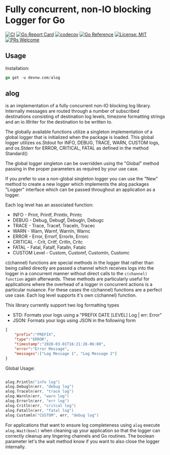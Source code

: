 # Fully concurrent, non-IO blocking Logger for Go

[![CI](https://github.com/devnw/alog/workflows/CI/badge.svg)](https://github.com/devnw/alog/actions)
[![Go Report Card](https://goreportcard.com/badge/devnw.com/alog)](https://goreportcard.com/report/devnw.com/alog)
[![codecov](https://codecov.io/gh/devnw/alog/branch/main/graph/badge.svg)](https://codecov.io/gh/devnw/alog)
[![Go Reference](https://pkg.go.dev/badge/devnw.com/alog.svg)](https://pkg.go.dev/devnw.com/alog)
[![License: MIT](https://img.shields.io/badge/License-MIT-yellow.svg)](https://opensource.org/licenses/MIT)
[![PRs Welcome](https://img.shields.io/badge/PRs-welcome-brightgreen.svg)](http://makeapullrequest.com)

## Usage

Installation:

```go
go get -u devnw.com/alog
```

## alog

is an implementation of a fully concurrent non-IO blocking
log library. Internally messages are routed through a number of subscribed
destinations consisting of destination log levels, timezone formatting
strings and an io.Writer for the destination to be written to.

The globally available functions utilize a singleton implementation of a
global logger that is initialized when the package is loaded. This global
logger utilizes os.Stdout for INFO, DEBUG, TRACE, WARN, CUSTOM logs, and
os.Stderr for ERROR, CRITICAL, FATAL as defined in the method Standard()

The global logger singleton can be overridden using the "Global" method
passing in the proper parameters as required by your use case.

If you prefer to use a non-global singleton logger you can use the "New"
method to create a new logger which implements the alog packages "Logger"
interface which can be passed throughout an application as a logger.

Each log level has an associated function:

* INFO - Print, Printf, Println, Printc
* DEBUG - Debug, Debugf, Debugln, Debugc
* TRACE - Trace, Tracef, Traceln, Tracec
* WARN - Warn, Warnf, Warnln, Warnc
* ERROR - Error, Errorf, Errorln, Errorc
* CRITICAL - Crit, Critf, Critln, Critc
* FATAL - Fatal, Fatalf, Fatalln, Fatalc
* CUSTOM Level - Custom, Customf, Customln, Customc

c(channel) functions are special methods in the logger that rather than being called
directly are passed a channel which receives logs into the logger in a
concurrent manner without direct calls to the `c(channel) function` again afterwards.
These methods are particularly useful for applications where the overhead of
a logger in concurrent actions is a particular nuisance. For these cases the
c(channel) functions are a perfect use case. Each log level supports it's own
c(channel) function.

This library currently support two log formatting types

* STD: Formats your logs using a "PREFIX DATE [LEVEL] Log | err: Error"
* JSON: Formats your logs using JSON in the following form

```json
{
    "prefix":"PREFIX",
    "type":"ERROR",
    "timestamp":"2020-03-01T16:21:28-06:00",
    "error":"Error Message",
    "messages":["Log Message 1", "Log Message 2"]
}
```

Global Usage:

```go

alog.Println("info log")
alog.Debugln(err, "debug log")
alog.Traceln(err, "trace log")
alog.Warnln(err, "warn log")
alog.Errorln(err, "err log")
alog.Critln(err, "critcal log")
alog.Fatalln(err, "fatal log")
alog.Customln("CUSTOM", err, "debug log")

```

For applications that want to ensure log completeness using `alog` execute
`alog.Wait(bool)` when cleaning up your application so that the logger can
correctly cleanup any lingering channels and Go routines. The boolean
parameter let's the wait method know if you want to also close the logger internally.
